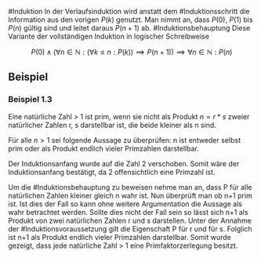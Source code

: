 #Induktion 
In der Verlaufsinduktion wird anstatt dem #Induktionsschritt die Information aus den vorigen $P(k)$ genutzt. Man nimmt an, dass $P(0)$, $P(1)$ bis $P(n)$ gültig sind und leitet daraus $P(n+1)$ ab.
#Induktionsbehauptung 
Diese Variante der vollständigen Induktion in logischer Schreibweise

$$
P(0) \land (\forall n \in \mathbb{N}:(\forall k\leq n:P(k)) \implies P(n+1)) \implies \forall n\in\mathbb{N}:P(n)
$$
## Beispiel
### Beispiel 1.3
Eine natürliche Zahl > 1 ist prim, wenn sie nicht als Produkt $n = r * s$ zweier natürlicher Zahlen r, s darstellbar ist, die beide kleiner als n sind.

Für alle $n > 1$ sei folgende Aussage zu überprüfen: n ist entweder selbst prim oder als Produkt endlich vieler Primzahlen darstellbar.

Der Induktionsanfang wurde auf die Zahl 2 verschoben. Somit wäre der Induktionsanfang bestätigt, da 2 offensichtlich eine Primzahl ist. 

Um die #Induktionsbehauptung zu beweisen nehme man an, dass P für alle natürlichen Zahlen kleiner gleich n wahr ist. Nun überprüft man ob n+1 prim ist. Ist dies der Fall so kann ohne weitere Argumentation die Aussage als wahr betrachtet werden. Sollte dies nicht der Fall sein so lässt sich n+1 als Produkt von zwei natürlichen Zahlen r und s darstellen. Unter der Annahme der #Induktionsvoraussetzung gilt die Eigenschaft P für r und für s. Folglich ist n+1 als Produkt endlich vieler Primzahlen darstellbar. Somit wurde gezeigt, dass jede natürliche Zahl > 1 eine Primfaktorzerlegung besitzt.